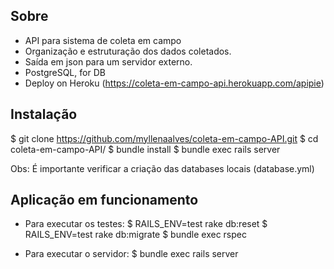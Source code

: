 ## Sobre
- API para sistema de coleta em campo
- Organização e estruturação dos dados coletados.
- Saída em json para um servidor externo.
- PostgreSQL, for DB
- Deploy on Heroku (https://coleta-em-campo-api.herokuapp.com/apipie)

## Instalação

$ git clone https://github.com/myllenaalves/coleta-em-campo-API.git
$ cd coleta-em-campo-API/
$ bundle install
$ bundle exec rails server

Obs: É importante verificar a criação das databases locais (database.yml)

## Aplicação em funcionamento

- Para executar os testes:
$ RAILS_ENV=test rake db:reset
$ RAILS_ENV=test rake db:migrate
$ bundle exec rspec

- Para executar o servidor:
$ bundle exec rails server
